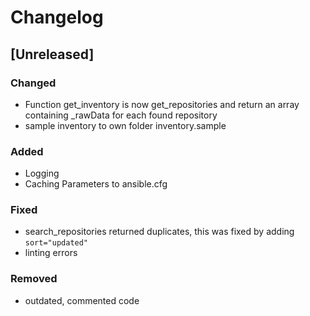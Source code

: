 # Changelog

## [Unreleased]

### Changed

- Function get_inventory is now get_repositories and return an array containing _rawData for each found repository
- sample inventory to own folder inventory.sample

### Added

- Logging
- Caching Parameters to ansible.cfg

### Fixed

- search_repositories returned duplicates, this was fixed by adding `sort="updated"`
- linting errors

### Removed

- outdated, commented code

